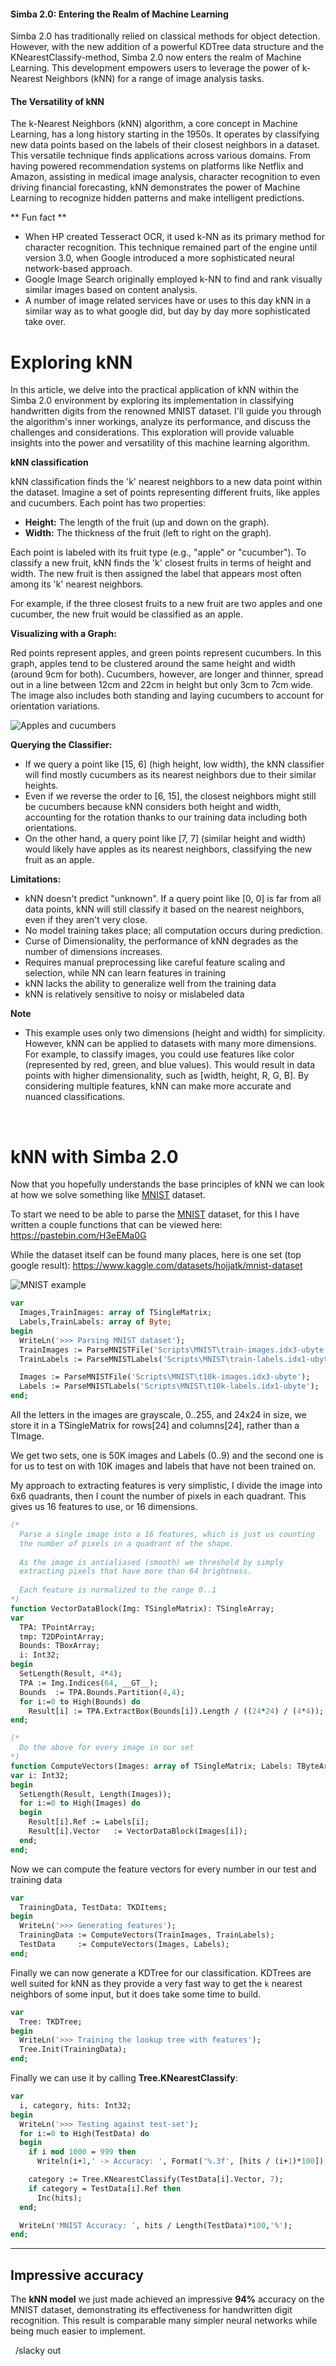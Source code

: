 #### Simba 2.0: Entering the Realm of Machine Learning
Simba 2.0 has traditionally relied on classical methods for object detection. However, with the new addition of a powerful KDTree data structure and the KNearestClassify-method, Simba 2.0 now enters the realm of Machine Learning. This development empowers users to leverage the power of k-Nearest Neighbors (kNN) for a range of image analysis tasks. 

#### The Versatility of kNN 
The k-Nearest Neighbors (kNN) algorithm, a core concept in Machine Learning, has a long history starting in the 1950s. It operates by classifying new data points based on the labels of their closest neighbors in a dataset. 
This versatile technique finds applications across various domains. From having powered recommendation systems on platforms like Netflix and Amazon, assisting in medical image analysis, character recognition to even driving financial forecasting, kNN demonstrates the power of Machine Learning to recognize hidden patterns and make intelligent predictions. 

** Fun fact **
- When HP created Tesseract OCR, it used k-NN as its primary method for character recognition. This technique remained part of the engine until version 3.0, when Google introduced a more sophisticated neural network-based approach. 
- Google Image Search originally employed k-NN to find and rank visually similar images based on content analysis.
- A number of image related services have or uses to this day kNN in a similar way as to what google did, but day by day more sophisticated take over.

# Exploring kNN
In this article, we delve into the practical application of kNN within the Simba 2.0 environment by exploring its implementation in classifying handwritten digits from the renowned MNIST dataset. I'll guide you through the algorithm's inner workings, analyze its performance, and discuss the challenges and considerations. This exploration will provide valuable insights into the power and versatility of this machine learning algorithm.


**kNN classification**

kNN classification finds the 'k' nearest neighbors to a new data point within the dataset. Imagine a set of points representing different fruits, like apples and cucumbers. Each point has two properties:

-   **Height:** The length of the fruit (up and down on the graph).
-   **Width:** The thickness of the fruit (left to right on the graph).

Each point is labeled with its fruit type (e.g., "apple" or "cucumber"). To classify a new fruit, kNN finds the 'k' closest fruits in terms of height and width. The new fruit is then assigned the label that appears most often among its 'k' nearest neighbors.

For example, if the three closest fruits to a new fruit are two apples and one cucumber, the new fruit would be classified as an apple.

**Visualizing with a Graph:**

Red points represent apples, and green points represent cucumbers. In this graph, apples tend to be clustered around the same height and width (around 9cm for both). Cucumbers, however, are longer and thinner, spread out in a line between 12cm and 22cm in height but only 3cm to 7cm wide. The image also includes both standing and laying cucumbers to account for orientation variations.

![Apples and cucumbers](https://github.com/user-attachments/assets/b5e39ab7-a450-465e-a8c3-45fb4116eb6f)


**Querying the Classifier:**

- If we query a point like [15, 6] (high height, low width), the kNN classifier will find mostly cucumbers as its nearest neighbors due to their similar heights.
- Even if we reverse the order to [6, 15], the closest neighbors might still be cucumbers because kNN considers both height and width, accounting for the rotation thanks to our training data including both orientations.
- On the other hand, a query point like [7, 7] (similar height and width) would likely have apples as its nearest neighbors, classifying the new fruit as an apple.

**Limitations:**

- kNN doesn't predict "unknown". If a query point like [0, 0] is far from all data points, kNN will still classify it based on the nearest neighbors, even if they aren't very close.
- No model training takes place; all computation occurs during prediction.
- Curse of Dimensionality, the performance of kNN degrades as the number of dimensions increases.
- Requires manual preprocessing like careful feature scaling and selection, while NN can learn features in training
- kNN lacks the ability to generalize well from the training data
- kNN is relatively sensitive to noisy or mislabeled data

**Note**

- This example uses only two dimensions (height and width) for simplicity. However, kNN can be applied to datasets with many more dimensions. For example, to classify images, you could use features like color (represented by red, green, and blue values). This would result in data points with higher dimensionality, such as [width, height, R, G, B]. By considering multiple features, kNN can make more accurate and nuanced classifications.

&nbsp;

# kNN with Simba 2.0
Now that you hopefully understands the base principles of kNN we can look at how we solve something like [MNIST](https://yann.lecun.com/exdb/mnist/)  dataset.

To start we need to be able to parse the [MNIST](https://yann.lecun.com/exdb/mnist/) dataset, for this I have written a couple functions that can be viewed here: https://pastebin.com/H3eEMa0G

While the dataset itself can be found many places, here is one set (top google result): https://www.kaggle.com/datasets/hojjatk/mnist-dataset

![MNIST example](https://github.com/user-attachments/assets/47474ea4-36ea-4e40-a4a9-ebfc1a724517)


```pascal
var
  Images,TrainImages: array of TSingleMatrix;
  Labels,TrainLabels: array of Byte;
begin
  WriteLn('>>> Parsing MNIST dataset');
  TrainImages := ParseMNISTFile('Scripts\MNIST\train-images.idx3-ubyte');
  TrainLabels := ParseMNISTLabels('Scripts\MNIST\train-labels.idx1-ubyte');

  Images := ParseMNISTFile('Scripts\MNIST\t10k-images.idx3-ubyte');
  Labels := ParseMNISTLabels('Scripts\MNIST\t10k-labels.idx1-ubyte');
end; 
```

All the letters in the images are grayscale, 0..255, and 24x24 in size, we store it in a TSingleMatrix for rows[24] and columns[24], rather than a TImage. 

We get two sets, one is 50K images and Labels (0..9) and the second one is for us to test on with 10K images and labels that have not been trained on.

My approach to extracting features is very simplistic, I divide the image into 6x6 quadrants, then I count the number of pixels in each quadrant. This gives us 16 features to use, or 16 dimensions. 

```pascal
(*
  Parse a single image into a 16 features, which is just us counting
  the number of pixels in a quadrant of the shape.
  
  As the image is antialiased (smooth) we threshold by simply
  extracting pixels that have more than 64 brightness.
  
  Each feature is normalized to the range 0..1
*) 
function VectorDataBlock(Img: TSingleMatrix): TSingleArray;
var
  TPA: TPointArray;
  tmp: T2DPointArray;
  Bounds: TBoxArray;
  i: Int32;
begin
  SetLength(Result, 4*4);
  TPA := Img.Indices(64, __GT__);
  Bounds  := TPA.Bounds.Partition(4,4);
  for i:=0 to High(Bounds) do
    Result[i] := TPA.ExtractBox(Bounds[i]).Length / ((24*24) / (4*4));
end;

(* 
  Do the above for every image in our set
*)
function ComputeVectors(Images: array of TSingleMatrix; Labels: TByteArray): TKDItems;
var i: Int32;
begin
  SetLength(Result, Length(Images));
  for i:=0 to High(Images) do
  begin
    Result[i].Ref := Labels[i];
    Result[i].Vector   := VectorDataBlock(Images[i]);
  end;
end; 
```

Now we can compute the feature vectors for every number in our test and training data

```pascal
var
  TrainingData, TestData: TKDItems;
begin
  WriteLn('>>> Generating features');
  TrainingData := ComputeVectors(TrainImages, TrainLabels);
  TestData     := ComputeVectors(Images, Labels);
end;  
```

Finally we can now generate a KDTree for our classification. KDTrees are well suited for kNN as they provide a very fast way to get the `k` nearest neighbors of some input, but it does take some time to build.

```pascal
var
  Tree: TKDTree;
begin
  WriteLn('>>> Training the lookup tree with features');
  Tree.Init(TrainingData);
end; 
```

Finally we can use it by calling **Tree.KNearestClassify**:

```pascal
var
  i, category, hits: Int32;
begin
  WriteLn('>>> Testing against test-set');
  for i:=0 to High(TestData) do
  begin
    if i mod 1000 = 999 then
      Writeln(i+1,' -> Accuracy: ', Format('%.3f', [hits / (i+1)*100]),'%');

    category := Tree.KNearestClassify(TestData[i].Vector, 7);
    if category = TestData[i].Ref then
      Inc(hits);
  end;

  WriteLn('MNIST Accuracy: ', hits / Length(TestData)*100,'%');
end; 
```

----

## Impressive accuracy 
The **kNN model** we just made achieved an impressive **94%** accuracy on the MNIST dataset, demonstrating its effectiveness for handwritten digit recognition. This result is comparable many simpler neural networks while being much easier to implement.

&nbsp;
/slacky out
